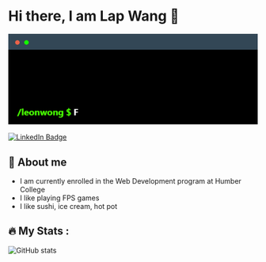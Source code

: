 # Hi there, I am Lap Wang 👋

<p align="left">
  <img src="./_readme/img/terminal.gif" alt="Banner about me"/>
</p>

[![LinkedIn Badge](https://img.shields.io/badge/LINKEDIN-0183BF?style=flat-square&labelColor=0183BF&logo=linkedin&logoColor=white&link=https://www.linkedin.com/in/leonwonglww)](https://www.linkedin.com/in/leonwonglww)

## 🌱 About me

- I am currently enrolled in the Web Development program at Humber College
- I like playing FPS games
- I like sushi, ice cream, hot pot

## 🔥 My Stats :

![GitHub stats](https://github-readme-stats.vercel.app/api?username=leonwongdev&theme=radical)
